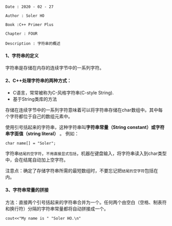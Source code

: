 ```
Date : 2020 - 02 - 27

Author : Soler HO

Book :C++ Primer Plus

Chapter : FOUR
 
Description : 字符串的概述
```
#### 1、字符串的定义

字符串是存储在内存的连续字节中的一系列字符。

#### 2、C++处理字符串的两种方式：

- C语言，常常被称为C-风格字符串(C-style String).
- 基于String类库的方法

存储在连续字节中的一系列字符意味着可以将字符串存储在char数组中。其中每个字符都位于自己的数组元素中。

使用引号括起来的字符串，这种字符串叫**字符串常量（String constant）或字符串字面值（string literal）** 。
例如：
```
char name[] = "Soler";
```
字符串`结尾的空字符`，`不用直接显式包括`，机器在键盘输入，将字符串读入到char类型中，会在结尾自动加上空字符。

注意点：确定了存储字符串所需的最短数组时，不要忘记把`结尾的空字符`包括在内。

#### 3、字符串常量的拼接
方法：直接两个引号括起来的字符串合并为一个。任何两个由空白（空格、制表符和换行符）分隔的字符串常量都将自动拼接成一个。
```
cout<<"My name is " "Soler HO.\n" 
```
